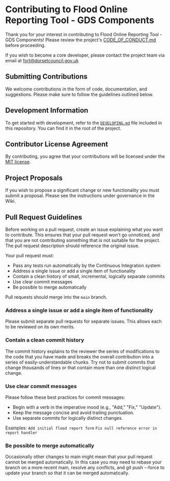 # Contributing to Flood Online Reporting Tool - GDS Components

Thank you for your interest in contributing to Flood Online Reporting Tool - GDS Components! Please review the project's [CODE_OF_CONDUCT.md](CODE_OF_CONDUCT.md) before proceeding.

If you wish to become a core developer, please contact the project team via email at [fort@dorsetcouncil.gov.uk](mailto:fort@dorsetcouncil.gov.uk)

## Submitting Contributions

We welcome contributions in the form of code, documentation, and suggestions. Please make sure to follow the guidelines outlined below.

## Development Information

To get started with development, refer to the [`DEVELOPING.md`](DEVELOPING.md) file included in this repository. You can find it in the root of the project.

## Contributor License Agreement

By contributing, you agree that your contributions will be licensed under the [MIT license](LICENCE).

## Project Proposals

If you wish to propose a significant change or new functionality you must submit a proposal. Please see the instructions under governance in the Wiki.

## Pull Request Guidelines

Before working on a pull request, create an issue explaining what you want to contribute. This ensures that your pull request won't go unnoticed, and that you are not contributing something that is not suitable for the project. The pull request description should reference the original issue.

Your pull request must:

- Pass any tests run automatically by the Continuous Integration system
- Address a single issue or add a single item of functionality
- Contain a clean history of small, incremental, logically separate commits
- Use clear commit messages
- Be possible to merge automatically

Pull requests should merge into the `main` branch.

### Address a single issue or add a single item of functionality

Please submit separate pull requests for separate issues. This allows each to be reviewed on its own merits.

### Contain a clean commit history
The commit history explains to the reviewer the series of modifications to the code that you have made and breaks the overall contribution into a series of easily-understandable chunks. Try not to submit commits that change thousands of lines or that contain more than one distinct logical change.

### Use clear commit messages

Please follow these best practices for commit messages:
- Begin with a verb in the imperative mood (e.g., "Add," "Fix," "Update").
- Keep the message concise and avoid trailing punctuation.
- Use separate commits for logically distinct changes.

Examples: 
`Add initial flood report form`
`Fix null reference error in report handler`

### Be possible to merge automatically
Occasionally other changes to main might mean that your pull request cannot be merged automatically. In this case you may need to rebase your branch on a more recent main, resolve any conflicts, and git push --force to update your branch so that it can be merged automatically.



